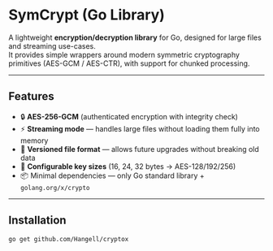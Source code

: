 # SymCrypt (Go Library)

A lightweight **encryption/decryption library** for Go, designed for large files and streaming use-cases.  
It provides simple wrappers around modern symmetric cryptography primitives (AES-GCM / AES-CTR), with support for chunked processing.

---

## Features

- 🔒 **AES-256-GCM** (authenticated encryption with integrity check)  
- ⚡ **Streaming mode** — handles large files without loading them fully into memory  
- 🧩 **Versioned file format** — allows future upgrades without breaking old data  
- 🔑 **Configurable key sizes** (16, 24, 32 bytes → AES-128/192/256)  
- 📦 Minimal dependencies — only Go standard library + `golang.org/x/crypto`  

---

## Installation

```bash
go get github.com/Hangell/cryptox
```